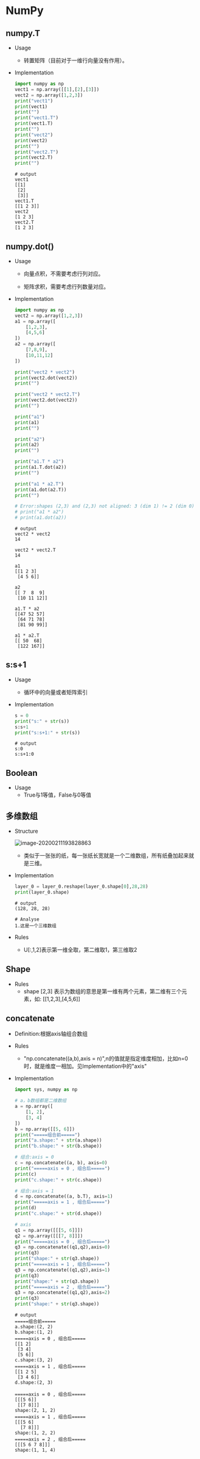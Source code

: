 # NumPy

## numpy.T

- Usage

  - 转置矩阵（目前对于一维行向量没有作用）。

- Implementation

  ```python
  import numpy as np
  vect1 = np.array([[1],[2],[3]])
  vect2 = np.array([1,2,3])
  print("vect1")
  print(vect1)
  print("")
  print("vect1.T")
  print(vect1.T)
  print("")
  print("vect2")
  print(vect2)
  print("")
  print("vect2.T")
  print(vect2.T)
  print("")
  ```

  ```shell
  # output
  vect1
  [[1]
   [2]
   [3]]
  vect1.T
  [[1 2 3]]
  vect2
  [1 2 3]
  vect2.T
  [1 2 3]
  ```

## numpy.dot()

- Usage

  - 向量点积，不需要考虑行列对应。

  - 矩阵求积，需要考虑行列数量对应。

    <!--比如矩阵[2*3]*[3*2] = [2*2]-->

- Implementation

  ```python
  import numpy as np
  vect2 = np.array([1,2,3])
  a1 = np.array([
      [1,2,3],
      [4,5,6]
  ])
  a2 = np.array([
      [7,8,9],
      [10,11,12]
  ])
  
  print("vect2 * vect2")
  print(vect2.dot(vect2))
  print("")
  
  print("vect2 * vect2.T")
  print(vect2.dot(vect2))
  print("")
  
  print("a1")
  print(a1)
  print("")
  
  print("a2")
  print(a2)
  print("")
  
  print("a1.T * a2")
  print(a1.T.dot(a2))
  print("")
  
  print("a1 * a2.T")
  print(a1.dot(a2.T))
  print("")
  
  # Error:shapes (2,3) and (2,3) not aligned: 3 (dim 1) != 2 (dim 0)
  # print("a1 * a2")
  # print(a1.dot(a2))
  ```

  ```shell
  # output
  vect2 * vect2
  14
  
  vect2 * vect2.T
  14
  
  a1
  [[1 2 3]
   [4 5 6]]
   
  a2
  [[ 7  8  9]
   [10 11 12]]
   
  a1.T * a2
  [[47 52 57]
   [64 71 78]
   [81 90 99]]
   
  a1 * a2.T
  [[ 50  68]
   [122 167]]
  ```

## s:s+1

- Usage

  - 循环中的向量或者矩阵索引

- Implementation

  ```python
  s = 0
  print("s:" + str(s))
  s:s+1
  print("s:s+1:" + str(s))
  ```

  ```shell
  # output
  s:0
  s:s+1:0
  ```

## Boolean

- Usage
  - True与1等值，False与0等值

## 多维数组

- Structure

  ![image-20200211193828863](assets/多维数组.png)

  - 类似于一张张的纸，每一张纸长宽就是一个二维数组，所有纸叠加起来就是三维。

- Implementation

  ```python
  layer_0 = layer_0.reshape(layer_0.shape[0],28,28)
  print(layer_0.shape)
  ```

  ```shell
  # output
  (128, 28, 28)
  ```

  ```shell
  # Analyse
  1.这是一个三维数组
  ```

- Rules

  - U[:,1,2]表示第一维全取，第二维取1，第三维取2

## Shape

- Rules
  - shape [2,3] 表示为数组的意思是第一维有两个元素，第二维有三个元素，如: [[1,2,3],[4,5,6]]

## concatenate

- Definition:根据axis轴组合数组

- Rules

  - "np.concatenate((a,b),axis = n)",n的值就是指定维度相加，比如n=0时，就是维度一相加。见Implementation中的"axis"

- Implementation

  ```python
  import sys, numpy as np
  
  # a，b数组都是二维数组
  a = np.array([
      [1, 2],
      [3, 4]
  ])
  b = np.array([[5, 6]])
  print("=====组合前=====")
  print("a.shape:" + str(a.shape))
  print("b.shape:" + str(b.shape))
  
  # 组合:axis = 0
  c = np.concatenate((a, b), axis=0)
  print("=====axis = 0 , 组合后=====")
  print(c)
  print("c.shape:" + str(c.shape))
  
  # 组合:axis = 1
  d = np.concatenate((a, b.T), axis=1)
  print("=====axis = 1 , 组合后=====")
  print(d)
  print("c.shape:" + str(d.shape))
  
  # axis
  q1 = np.array([[[5, 6]]])
  q2 = np.array([[[7, 8]]])
  print("=====axis = 0 , 组合后=====")
  q3 = np.concatenate((q1,q2),axis=0)
  print(q3)
  print("shape:" + str(q3.shape))
  print("=====axis = 1 , 组合后=====")
  q3 = np.concatenate((q1,q2),axis=1)
  print(q3)
  print("shape:" + str(q3.shape))
  print("=====axis = 2 , 组合后=====")
  q3 = np.concatenate((q1,q2),axis=2)
  print(q3)
  print("shape:" + str(q3.shape))
  ```

  ```shell
  # output
  =====组合前=====
  a.shape:(2, 2)
  b.shape:(1, 2)
  =====axis = 0 , 组合后=====
  [[1 2]
   [3 4]
   [5 6]]
  c.shape:(3, 2)
  =====axis = 1 , 组合后=====
  [[1 2 5]
   [3 4 6]]
  d.shape:(2, 3)
  
  =====axis = 0 , 组合后=====
  [[[5 6]]
   [[7 8]]]
  shape:(2, 1, 2)
  =====axis = 1 , 组合后=====
  [[[5 6]
    [7 8]]]
  shape:(1, 2, 2)
  =====axis = 2 , 组合后=====
  [[[5 6 7 8]]]
  shape:(1, 1, 4)
  ```

  